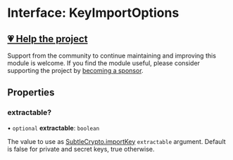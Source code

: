 # Interface: KeyImportOptions

## [💗 Help the project](https://github.com/sponsors/panva)

Support from the community to continue maintaining and improving this module is welcome. If you find the module useful, please consider supporting the project by [becoming a sponsor](https://github.com/sponsors/panva).

## Properties

### extractable?

• `optional` **extractable**: `boolean`

The value to use as [SubtleCrypto.importKey](https://developer.mozilla.org/docs/Web/API/SubtleCrypto/importKey) `extractable` argument. Default is false for
private and secret keys, true otherwise.
